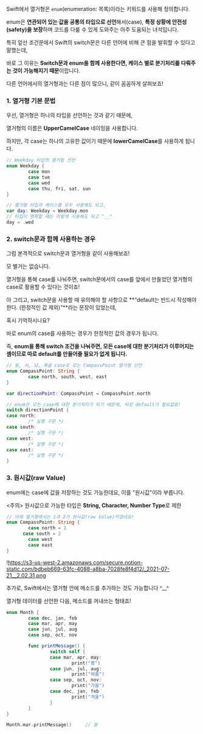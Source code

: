 Swift에서 열거형은 `enum`(enumeration: 목록)이라는 키워드를 사용해 정의합니다.

enum은 **연관되어 있는 값을 공통의 타입으로 선언**해서(case), **특정 상황에 안전성(safety)을 보장**하며 코드를 다룰 수 있게 도와주는 아주 도움되는 녀석입니다.

특히 앞선 조건문에서 Swift의 switch문은 다른 언어에 비해 큰 힘을 발휘할 수 있다고 말했는데,

바로 그 이유는 **Switch문과 enum을 함께 사용한다면, 케이스 별로 분기처리를 다뤄주는 것이 가능해지기 때문**이랍니다.

다른 언어에서의 열거형과는 다른 점이 많으니, 같이 꼼꼼하게 살펴보죠!

### 1. 열거형 기본 문법

우선, 열거형은 하나의 타입을 선언하는 것과 같기 때문에, 

열거형의 이름은 **UpperCamelCase** 네이밍을 사용합니다.

하지만, 각 case는 하나의 고유한 값이기 때문에 **lowerCamelCase**를 사용하게 됩니다.

```swift
// Weekday 타입의 열거형 선언
enum Weekday {
        case mon
        case tue
        case wed
        case thu, fri, sat, sun
}

// 열거형 타입과 케이스를 모두 사용해도 되고,
var day: Weekday = Weekday.mon
// 타입이 명확할 때는 이렇게 사용해도 되고 ^__^
day = .wed
```

### 2. switch문과 함께 사용하는 경우

그럼 본격적으로 switch문과 열거형을 같이 사용해보죠!

모 별거는 없습니다.

열거형을 통해 case를 나눠주면, switch문에서의 case를 앞에서 만들었던 열거형의 case로 활용할 수 있다는 것이죠!

아 그리고, switch문을 사용할 때 유의해야 할 사항으로 **“default는 반드시 작성해야 한다. (한정적인 값 제외)”**라는 문장이 있었는데,

혹시 기억하시나요?

바로 enum의 case를 사용하는 경우가 한정적인 값의 경우가 됩니다.

즉, **enum을 통해 switch 조건을 나눠주면, 모든 case에 대한 분기처리가 이루어지는 셈이므로 따로 default를 만들어줄 필요가 없게 됩니다.**

```swift
// 동, 서, 남, 북을 case로 갖는 CompassPoint 열거형 선언
enum CompassPoint: String {
        case north, south, west, east
}

var directionPoint: CompassPoint = CompassPoint.north

// enum은 모든 case에 대한 분기처리가 되기 때문에, 따로 default가 필요없음!
switch directionPoint {
case north:
        /* 실행 구문 */
case south:
        /* 실행 구문 */
case west:
        /* 실행 구문 */
case east:
        /* 실행 구문 */
}
```

### 3. 원시값(raw Value)

enum에는 case에 값을 저장하는 것도 가능한데요, 이를 "원시값"이라 부릅니다.

<주의> 원시값으로 가능한 타입은 **String, Character, Number Type**로 제한

```swift
// 아래 열거형에서는 1과 2가 원시값(raw Value)이겠네요!
enum CompassPoint: String {
        case north = 1
      case south = 2
        case west
        case east
}
```

!https://s3-us-west-2.amazonaws.com/secure.notion-static.com/bdbeb669-63fc-4088-a8ba-7028fe8f4d12/_2021-07-21__2.02.31.png

추가로, Swift에서는 열거형 안에 메소드를 추가하는 것도 가능합니다 ^__^

열거형 데이터를 선언한 다음, 메소드를 꺼내쓰는 형태죠!

```swift
enum Month {
        case dec, jan, feb
        case mar, apr, may
        case jun, jul, aug
        case sep, oct, nov

        func printMessage() {
                switch self {
                case mar, apr, may:
                        print("봄")
                case jun, jul, aug:
                        print("여름")
                case sep, oct, nov:
                        print("가을")
                case dec, jan, feb
                        print("겨울")
                }
        }
}

Month.mar.printMessage()     // 봄
```
